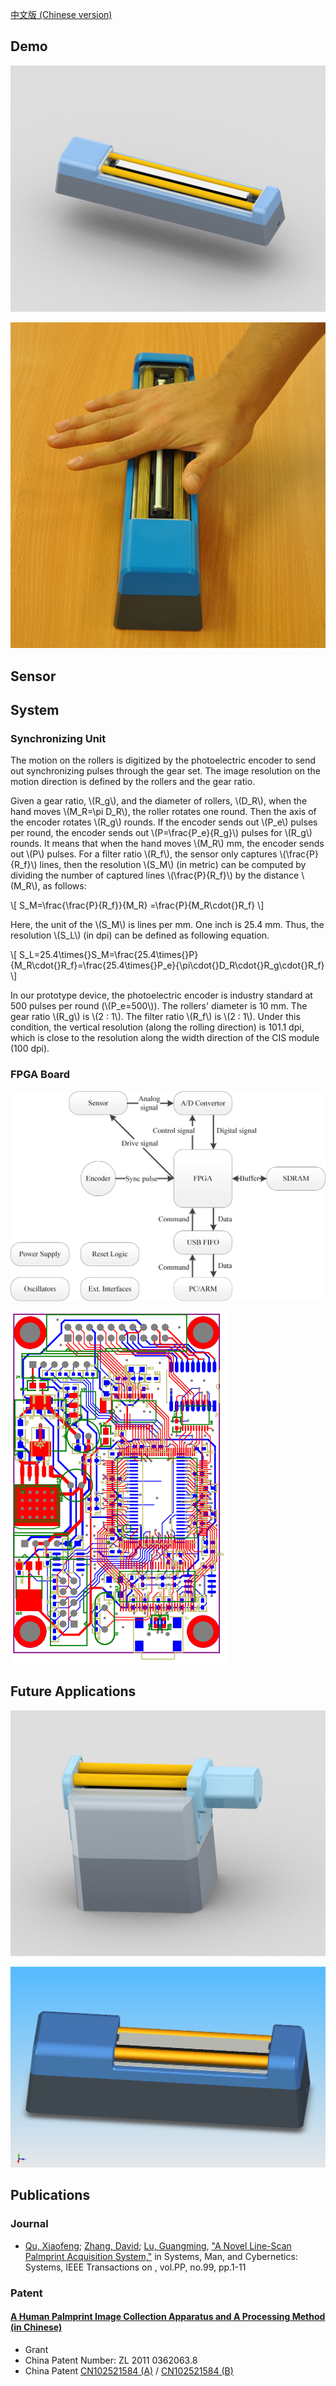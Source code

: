 [中文版 (Chinese version)](/cn/)


Demo
-------



![Line Scan Palmprint Device Model](/img/line-scan-palmprint-device-model.png)

![Line Scan Palmprint Device Demo](/img/line-palmprint-demo.png)



Sensor
------



System
------

### Synchronizing Unit

The motion on the rollers is digitized by the photoelectric encoder to send out synchronizing pulses through the gear set. The image resolution on the motion direction is defined by the rollers and the gear ratio.

Given a gear ratio, \\(R_g\\), and the diameter of rollers, \\(D_R\\), when the hand moves \\(M_R=\pi D_R\\), the roller rotates one round. Then the axis of the encoder rotates \\(R_g\\) rounds. If the encoder sends out \\(P_e\\) pulses per round, the encoder sends out \\(P=\frac{P_e}{R_g}\\) pulses for \\(R_g\\) rounds. It means that when the hand moves \\(M_R\\) mm, the encoder sends out \\(P\\) pulses. For a filter ratio \\(R_f\\), the sensor only captures \\(\frac{P}{R_f}\\) lines, then the resolution \\(S_M\\) (in metric) can be computed by dividing the number of captured lines \\(\frac{P}{R_f}\\) by the distance \\(M_R\\), as follows:

\\[
S_M=\frac{\frac{P}{R_f}}{M_R} =\frac{P}{M_R\cdot{}R_f}
\\]

Here, the unit of the \\(S_M\\) is lines per mm. One inch is 25.4 mm. Thus, the resolution \\(S_L\\) (in dpi) can be defined as following equation.

\\[
S_L=25.4\times{}S_M=\frac{25.4\times{}P}{M_R\cdot{}R_f}=\frac{25.4\times{}P_e}{\pi\cdot{}D_R\cdot{}R_g\cdot{}R_f}
\\]

In our prototype device, the photoelectric encoder is industry standard at 500 pulses per round (\\(P_e=500\\)). The rollers' diameter is 10 mm. The gear ratio \\(R_g\\) is \\(2 : 1\\). The filter ratio \\(R_f\\) is \\(2 : 1\\). Under this condition, the vertical resolution (along the rolling direction) is 101.1 dpi, which is close to the resolution along the width direction of the CIS module (100 dpi).

### FPGA Board

![FPGA Board Block Diagram](/img/fpga-board-block-diagram.png)

![FPGA Board PCB Layout](/img/fpga-board-pcb-layout.png)



Future Applications
------------

![Reflective Line Scan Palmprint Device](/img/reflective-line-scan-palmprint-device.png)

![Smaller Line Scan Palmprint Device](/img/smaller-line-scan-palmprint-device.png)


Publications
------------

### Journal

+ [Qu, Xiaofeng][csxfqu]; [Zhang, David][csdzhang]; [Lu, Guangming][csgmlu], ["A Novel Line-Scan Palmprint Acquisition System,"][TSMC-LPS] in Systems, Man, and Cybernetics: Systems, IEEE Transactions on , vol.PP, no.99, pp.1-11

### Patent

#### <a href="http://www.google.com/patents/CN102521584B?cl=en" target="_blank">A Human Palmprint Image Collection Apparatus and A Processing Method (in Chinese)</a>

+ Grant
+ China Patent Number: ZL 2011 0362063.8
+ China Patent [CN102521584 (A)](http://www.google.com/patents/CN102521584A?cl=en) / [CN102521584 (B)](http://www.google.com/patents/CN102521584B?cl=en)


[TSMC-LPS]: http://ieeexplore.ieee.org/stamp/stamp.jsp?tp=&arnumber=7390297&isnumber=6376248
[csxfqu]: http://www.quxiaofeng.me/about
[csdzhang]: http://www4.comp.polyu.edu.hk/~csdzhang/
[csgmlu]: http://www.hitsz.edu.cn/body/shizi/detailen.php?strID=396